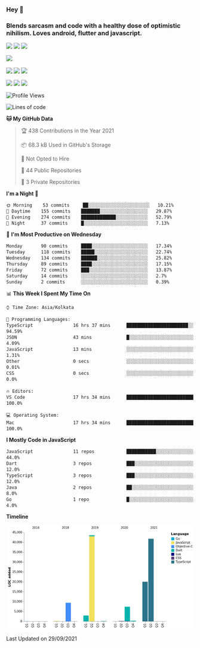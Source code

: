 
### Hey 👋
### Blends sarcasm and code with a healthy dose of optimistic nihilism. Loves android, flutter and javascript.


<img src="https://img.shields.io/badge/node.js%20-%2343853D.svg?&style=for-the-badge&logo=node.js&logoColor=white"/> <img src="https://img.shields.io/badge/javascript%20-%23323330.svg?&style=for-the-badge&logo=javascript&logoColor=%23F7DF1E"/> <img src="https://img.shields.io/badge/typescript%20-%23007ACC.svg?&style=for-the-badge&logo=typescript&logoColor=white"/>

<img src="https://img.shields.io/badge/python%20-%2314354C.svg?&style=for-the-badge&logo=python&logoColor=white"/>

<img src="https://img.shields.io/badge/go-%2300ADD8.svg?&style=for-the-badge&logo=go&logoColor=white"/> <img src="https://img.shields.io/badge/dart-%230175C2.svg?&style=for-the-badge&logo=dart&logoColor=white"/> <img src="https://img.shields.io/badge/express.js%20-%23404d59.svg?&style=for-the-badge"/>

<img src="https://img.shields.io/badge/react%20-%2320232a.svg?&style=for-the-badge&logo=react&logoColor=%2361DAFB"/> <img src ="https://img.shields.io/badge/postgres-%23316192.svg?&style=for-the-badge&logo=postgresql&logoColor=white"/> <img src ="https://img.shields.io/badge/MongoDB-%234ea94b.svg?&style=for-the-badge&logo=mongodb&logoColor=white"/>


 <!--START_SECTION:waka-->
![Profile Views](http://img.shields.io/badge/Profile%20Views-0-blue)

![Lines of code](https://img.shields.io/badge/From%20Hello%20World%20I%27ve%20Written-125853%20lines%20of%20code-blue)

**🐱 My GitHub Data** 

> 🏆 438 Contributions in the Year 2021
 > 
> 📦 68.3 kB Used in GitHub's Storage 
 > 
> 🚫 Not Opted to Hire
 > 
> 📜 44 Public Repositories 
 > 
> 🔑 3 Private Repositories  
 > 
**I'm a Night 🦉** 

```text
🌞 Morning    53 commits     ██░░░░░░░░░░░░░░░░░░░░░░░   10.21% 
🌆 Daytime    155 commits    ███████░░░░░░░░░░░░░░░░░░   29.87% 
🌃 Evening    274 commits    █████████████░░░░░░░░░░░░   52.79% 
🌙 Night      37 commits     █░░░░░░░░░░░░░░░░░░░░░░░░   7.13%

```
📅 **I'm Most Productive on Wednesday** 

```text
Monday       90 commits     ████░░░░░░░░░░░░░░░░░░░░░   17.34% 
Tuesday      118 commits    █████░░░░░░░░░░░░░░░░░░░░   22.74% 
Wednesday    134 commits    ██████░░░░░░░░░░░░░░░░░░░   25.82% 
Thursday     89 commits     ████░░░░░░░░░░░░░░░░░░░░░   17.15% 
Friday       72 commits     ███░░░░░░░░░░░░░░░░░░░░░░   13.87% 
Saturday     14 commits     ░░░░░░░░░░░░░░░░░░░░░░░░░   2.7% 
Sunday       2 commits      ░░░░░░░░░░░░░░░░░░░░░░░░░   0.39%

```


📊 **This Week I Spent My Time On** 

```text
⌚︎ Time Zone: Asia/Kolkata

💬 Programming Languages: 
TypeScript               16 hrs 37 mins      ███████████████████████░░   94.59% 
JSON                     43 mins             █░░░░░░░░░░░░░░░░░░░░░░░░   4.09% 
JavaScript               13 mins             ░░░░░░░░░░░░░░░░░░░░░░░░░   1.31% 
Other                    0 secs              ░░░░░░░░░░░░░░░░░░░░░░░░░   0.01% 
CSS                      0 secs              ░░░░░░░░░░░░░░░░░░░░░░░░░   0.0%

🔥 Editors: 
VS Code                  17 hrs 34 mins      █████████████████████████   100.0%

💻 Operating System: 
Mac                      17 hrs 34 mins      █████████████████████████   100.0%

```

**I Mostly Code in JavaScript** 

```text
JavaScript               11 repos            ███████████░░░░░░░░░░░░░░   44.0% 
Dart                     3 repos             ███░░░░░░░░░░░░░░░░░░░░░░   12.0% 
TypeScript               3 repos             ███░░░░░░░░░░░░░░░░░░░░░░   12.0% 
Java                     2 repos             ██░░░░░░░░░░░░░░░░░░░░░░░   8.0% 
Go                       1 repo              █░░░░░░░░░░░░░░░░░░░░░░░░   4.0%

```


**Timeline**

![Chart not found](https://raw.githubusercontent.com/MohammedAkhil/MohammedAkhil/master/charts/bar_graph.png) 


 Last Updated on 29/09/2021
<!--END_SECTION:waka-->


<!--
**MohammedAkhil/MohammedAkhil** is a ✨ _special_ ✨ repository because its `README.md` (this file) appears on your GitHub profile.

Here are some ideas to get you started:

- 🔭 I’m currently working on ...
- 🌱 I’m currently learning ...
- 👯 I’m looking to collaborate on ...
- 🤔 I’m looking for help with ...
- 💬 Ask me about ...
- 📫 How to reach me: ...
- 😄 Pronouns: ...
- ⚡ Fun fact: ...
-->

